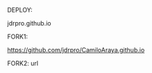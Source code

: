 DEPLOY: 


jdrpro.github.io



FORK1: 

https://github.com/jdrpro/CamiloAraya.github.io



FORK2: url
